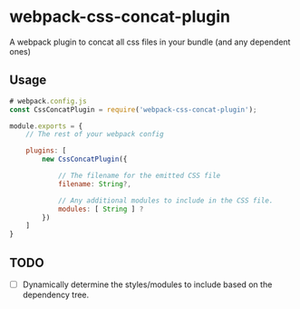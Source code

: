 # webpack-css-concat-plugin
A webpack plugin to concat all css files in your bundle (and any dependent ones)

## Usage

```javascript
# webpack.config.js
const CssConcatPlugin = require('webpack-css-concat-plugin');

module.exports = {
    // The rest of your webpack config

    plugins: [
        new CssConcatPlugin({

            // The filename for the emitted CSS file
            filename: String?,

            // Any additional modules to include in the CSS file.
            modules: [ String ] ?
        })
    ]
}
```

## TODO

- [ ] Dynamically determine the styles/modules to include based on the dependency tree.
